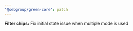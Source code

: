 ```yaml
---
'@sebgroup/green-core': patch
---
```


**Filter chips:** Fix initial state issue when multiple mode is used
